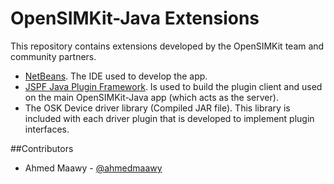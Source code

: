 OpenSIMKit-Java Extensions
==========================

This repository contains extensions developed by the OpenSIMKit team and community partners.

* [NetBeans](http://netbeans.org/). The IDE used to develop the app.
* [JSPF Java Plugin Framework](http://code.google.com/p/jspf/). Is used to build the plugin client and used on the main OpenSIMKit-Java app (which acts as the server).
* The OSK Device driver library (Compiled JAR file). This library is included with each driver plugin that is developed to implement plugin interfaces.

##Contributors

* Ahmed Maawy - [@ahmedmaawy](https://twitter.com/ahmedmaawy)